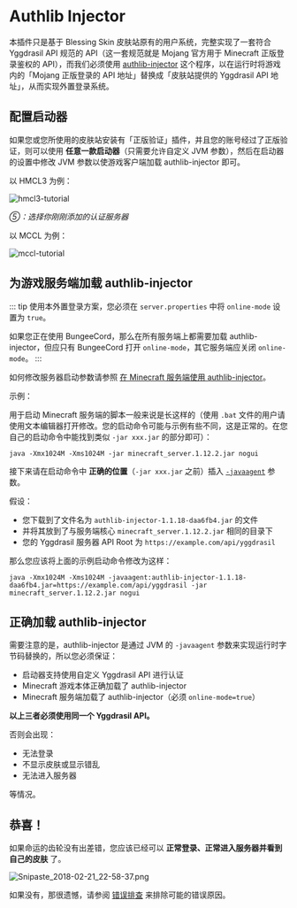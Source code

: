 # Authlib Injector

本插件只是基于 Blessing Skin 皮肤站原有的用户系统，完整实现了一套符合 Yggdrasil API 规范的 API（这一套规范就是 Mojang 官方用于 Minecraft 正版登录鉴权的 API），而我们必须使用 [authlib-injector](https://github.com/yushijinhun/authlib-injector) 这个程序，以在运行时将游戏内的「Mojang 正版登录的 API 地址」替换成「皮肤站提供的 Yggdrasil API 地址」，从而实现外置登录系统。

## 配置启动器

如果您或您所使用的皮肤站安装有「正版验证」插件，并且您的账号经过了正版验证，则可以使用 **任意一款启动器**（只需要允许自定义 JVM 参数），然后在启动器的设置中修改 JVM 参数以使游戏客户端加载 authlib-injector 即可。

以 HMCL3 为例：

![hmcl3-tutorial](https://vip.123pan.cn/1821946486/ymjew503t0l000d6xujz7kf7br1469sdDIYvDIrxAqF1ApxPAdJ2.png)

*⑤：选择你刚刚添加的认证服务器*

以 MCCL 为例：

![mccl-tutorial](https://vip.123pan.cn/1821946486/yk6baz03t0m000d6xujocxohpsgxgs73DIYvDIrxAqF1ApxPAdJ2.png)

## 为游戏服务端加载 authlib-injector

::: tip
使用本外置登录方案，您必须在 `server.properties` 中将 `online-mode` 设置为 `true`。

如果您正在使用 BungeeCord，那么在所有服务端上都需要加载 authlib-injector，但应只有 BungeeCord 打开 `online-mode`，其它服务端应关闭 `online-mode`。
:::

如何修改服务器启动参数请参照 [在 Minecraft 服务端使用 authlib-injector](https://github.com/yushijinhun/authlib-injector/wiki/%E5%9C%A8-Minecraft-%E6%9C%8D%E5%8A%A1%E7%AB%AF%E4%BD%BF%E7%94%A8-authlib-injector)。

示例：

用于启动 Minecraft 服务端的脚本一般来说是长这样的（使用 `.bat` 文件的用户请使用文本编辑器打开修改。您的启动命令可能与示例有些不同，这是正常的。在您自己的启动命令中能找到类似 `-jar xxx.jar` 的部分即可）：

```
java -Xmx1024M -Xms1024M -jar minecraft_server.1.12.2.jar nogui
```

接下来请在启动命令中 **正确的位置**（`-jar xxx.jar` 之前）插入 [`-javaagent`](https://github.com/yushijinhun/authlib-injector/wiki/%E5%90%AF%E5%8A%A8%E5%99%A8%E6%8A%80%E6%9C%AF%E8%A7%84%E8%8C%83#%E6%B7%BB%E5%8A%A0-jvm-%E5%8F%82%E6%95%B0) 参数。

假设：

- 您下载到了文件名为 `authlib-injector-1.1.18-daa6fb4.jar` 的文件
- 并将其放到了与服务端核心 `minecraft_server.1.12.2.jar` 相同的目录下
- 您的 Yggdrasil 服务器 API Root 为 `https://example.com/api/yggdrasil`

那么您应该将上面的示例启动命令修改为这样：

```
java -Xmx1024M -Xms1024M -javaagent:authlib-injector-1.1.18-daa6fb4.jar=https://example.com/api/yggdrasil -jar minecraft_server.1.12.2.jar nogui
```

## 正确加载 authlib-injector

需要注意的是，authlib-injector 是通过 JVM 的 `-javaagent` 参数来实现运行时字节码替换的，所以您必须保证：

- 启动器支持使用自定义 Yggdrasil API 进行认证
- Minecraft 游戏本体正确加载了 authlib-injector
- Minecraft 服务端加载了 authlib-injector（必须 `online-mode=true`）

**以上三者必须使用同一个 Yggdrasil API。**

否则会出现：

- 无法登录
- 不显示皮肤或显示错乱
- 无法进入服务器

等情况。

## 恭喜！

如果命运的齿轮没有出差错，您应该已经可以 **正常登录、正常进入服务器并看到自己的皮肤** 了。

![Snipaste_2018-02-21_22-58-37.png](https://i.loli.net/2018/02/21/5a8d89606b803.png)

如果没有，那很遗憾，请参阅 [错误排查](./troubleshooting.md) 来排除可能的错误原因。
